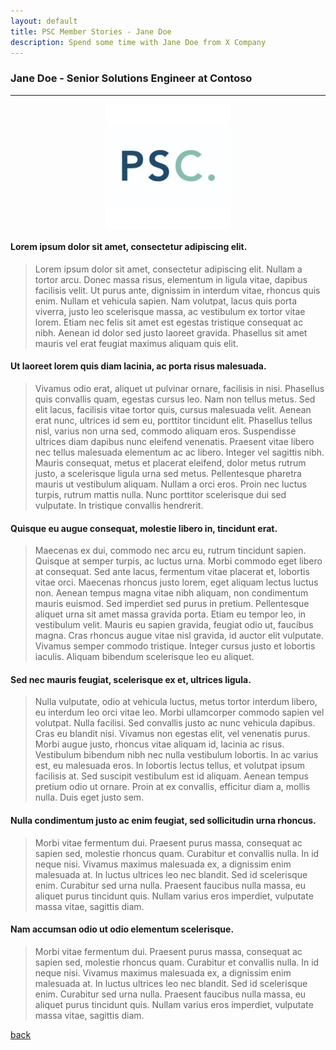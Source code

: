 ```yaml
---
layout: default
title: PSC Member Stories - Jane Doe
description: Spend some time with Jane Doe from X Company
---
```


### Jane Doe - Senior Solutions Engineer at Contoso

* * *


<img src="./img/psc_logo.jpeg?" style="display: block; margin-left: auto; margin-right: auto;">


#### Lorem ipsum dolor sit amet, consectetur adipiscing elit.
> Lorem ipsum dolor sit amet, consectetur adipiscing elit. Nullam a tortor arcu. Donec massa risus, elementum in ligula vitae, dapibus facilisis velit. Ut purus ante, dignissim in interdum vitae, rhoncus quis enim. Nullam et vehicula sapien. Nam volutpat, lacus quis porta viverra, justo leo scelerisque massa, ac vestibulum ex tortor vitae lorem. Etiam nec felis sit amet est egestas tristique consequat ac nibh. Aenean id dolor sed justo laoreet gravida. Phasellus sit amet mauris vel erat feugiat maximus aliquam quis elit.

#### Ut laoreet lorem quis diam lacinia, ac porta risus malesuada.
> Vivamus odio erat, aliquet ut pulvinar ornare, facilisis in nisi. Phasellus quis convallis quam, egestas cursus leo. Nam non tellus metus. Sed elit lacus, facilisis vitae tortor quis, cursus malesuada velit. Aenean erat nunc, ultrices id sem eu, porttitor tincidunt elit. Phasellus tellus nisl, varius non urna sed, commodo aliquam eros. Suspendisse ultrices diam dapibus nunc eleifend venenatis. Praesent vitae libero nec tellus malesuada elementum ac ac libero. Integer vel sagittis nibh. Mauris consequat, metus et placerat eleifend, dolor metus rutrum justo, a scelerisque ligula urna sed metus. Pellentesque pharetra mauris ut vestibulum aliquam. Nullam a orci eros. Proin nec luctus turpis, rutrum mattis nulla. Nunc porttitor scelerisque dui sed vulputate. In tristique convallis hendrerit.

#### Quisque eu augue consequat, molestie libero in, tincidunt erat.
> Maecenas ex dui, commodo nec arcu eu, rutrum tincidunt sapien. Quisque at semper turpis, ac luctus urna. Morbi commodo eget libero at consequat. Sed ante lacus, fermentum vitae placerat et, lobortis vitae orci. Maecenas rhoncus justo lorem, eget aliquam lectus luctus non. Aenean tempus magna vitae nibh aliquam, non condimentum mauris euismod. Sed imperdiet sed purus in pretium. Pellentesque aliquet urna sit amet massa gravida porta. Etiam eu tempor leo, in vestibulum velit. Mauris eu sapien gravida, feugiat odio ut, faucibus magna. Cras rhoncus augue vitae nisl gravida, id auctor elit vulputate. Vivamus semper commodo tristique. Integer cursus justo et lobortis iaculis. Aliquam bibendum scelerisque leo eu aliquet.

#### Sed nec mauris feugiat, scelerisque ex et, ultrices ligula.
> Nulla vulputate, odio at vehicula luctus, metus tortor interdum libero, eu interdum leo orci vitae leo. Morbi ullamcorper commodo sapien vel volutpat. Nulla facilisi. Sed convallis justo ac nunc vehicula dapibus. Cras eu blandit nisi. Vivamus non egestas elit, vel venenatis purus. Morbi augue justo, rhoncus vitae aliquam id, lacinia ac risus. Vestibulum bibendum nibh nec nulla vestibulum lobortis. In ac varius est, eu malesuada eros. In lobortis lectus tellus, et volutpat ipsum facilisis at. Sed suscipit vestibulum est id aliquam. Aenean tempus pretium odio ut ornare. Proin at ex convallis, efficitur diam a, mollis nulla. Duis eget justo sem.

#### Nulla condimentum justo ac enim feugiat, sed sollicitudin urna rhoncus.
> Morbi vitae fermentum dui. Praesent purus massa, consequat ac sapien sed, molestie rhoncus quam. Curabitur et convallis nulla. In id neque nisi. Vivamus maximus malesuada ex, a dignissim enim malesuada at. In luctus ultrices leo nec blandit. Sed id scelerisque enim. Curabitur sed urna nulla. Praesent faucibus nulla massa, eu aliquet purus tincidunt quis. Nullam varius eros imperdiet, vulputate massa vitae, sagittis diam.

#### Nam accumsan odio ut odio elementum scelerisque.
> Morbi vitae fermentum dui. Praesent purus massa, consequat ac sapien sed, molestie rhoncus quam. Curabitur et convallis nulla. In id neque nisi. Vivamus maximus malesuada ex, a dignissim enim malesuada at. In luctus ultrices leo nec blandit. Sed id scelerisque enim. Curabitur sed urna nulla. Praesent faucibus nulla massa, eu aliquet purus tincidunt quis. Nullam varius eros imperdiet, vulputate massa vitae, sagittis diam.


[back](./)